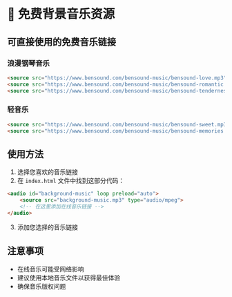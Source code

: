 # 🎵 免费背景音乐资源

## 可直接使用的免费音乐链接

### 浪漫钢琴音乐
```html
<source src="https://www.bensound.com/bensound-music/bensound-love.mp3" type="audio/mpeg">
<source src="https://www.bensound.com/bensound-music/bensound-romantic.mp3" type="audio/mpeg">
<source src="https://www.bensound.com/bensound-music/bensound-tenderness.mp3" type="audio/mpeg">
```

### 轻音乐
```html
<source src="https://www.bensound.com/bensound-music/bensound-sweet.mp3" type="audio/mpeg">
<source src="https://www.bensound.com/bensound-music/bensound-memories.mp3" type="audio/mpeg">
```

## 使用方法

1. 选择您喜欢的音乐链接
2. 在 `index.html` 文件中找到这部分代码：
```html
<audio id="background-music" loop preload="auto">
    <source src="background-music.mp3" type="audio/mpeg">
    <!-- 在这里添加在线音乐链接 -->
</audio>
```

3. 添加您选择的音乐链接

## 注意事项

- 在线音乐可能受网络影响
- 建议使用本地音乐文件以获得最佳体验
- 确保音乐版权问题
